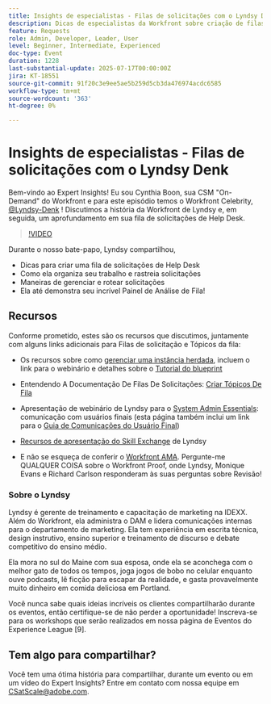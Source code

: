 ```yaml
---
title: Insights de especialistas - Filas de solicitações com o Lyndsy Denk
description: Dicas de especialistas da Workfront sobre criação de filas de Help Desk, solicitações de roteamento e insights de painel com Lyndsy Denk.
feature: Requests
role: Admin, Developer, Leader, User
level: Beginner, Intermediate, Experienced
doc-type: Event
duration: 1228
last-substantial-update: 2025-07-17T00:00:00Z
jira: KT-18551
source-git-commit: 91f20c3e9ee5ae5b259d5cb3da476974acdc6585
workflow-type: tm+mt
source-wordcount: '363'
ht-degree: 0%

---
```



# Insights de especialistas - Filas de solicitações com o Lyndsy Denk

Bem-vindo ao Expert Insights!  Eu sou Cynthia Boon, sua CSM &quot;On-Demand&quot; do Workfront e para este episódio temos o Workfront Celebrity, [@Lyndsy-Denk](https://experienceleaguecommunities.adobe.com/t5/user/viewprofilepage/user-id/17573167?profile.language=pt) ! Discutimos a história da Workfront de Lyndsy e, em seguida, um aprofundamento em sua fila de solicitações de Help Desk.

>[!VIDEO](https://video.tv.adobe.com/v/3465272/?learn=on&enablevpops)

Durante o nosso bate-papo, Lyndsy compartilhou,

* Dicas para criar uma fila de solicitações de Help Desk
* Como ela organiza seu trabalho e rastreia solicitações
* Maneiras de gerenciar e rotear solicitações
* Ela até demonstra seu incrível Painel de Análise de Fila!

## Recursos

Conforme prometido, estes são os recursos que discutimos, juntamente com alguns links adicionais para Filas de solicitação e Tópicos da fila:

* Os recursos sobre como [gerenciar uma instância herdada](https://experienceleague.adobe.com/pt-br/docs/workfront-learn/tutorials-workfront/administration-and-setup/system-perfomance-and-maintenance/take-charge-of-an-existing-workfront-instance), incluem o link para o webinário e detalhes sobre o [Tutorial do blueprint](https://experienceleague.adobe.com/pt-br/docs/workfront-learn/tutorials-workfront/manage-work/request-queues/understand-request-queues)

* Entendendo A Documentação De Filas De Solicitações: [Criar Tópicos De Fila](https://experienceleague.adobe.com/pt-br/docs/workfront/using/manage-work/requests/create-and-manage-request-queues/create-queue-topics)

* Apresentação de webinário de Lyndsy para o [System Admin Essentials](https://experienceleaguecommunities.adobe.com/t5/workfront-discussions/webinar-system-admin-essentials-communicating-with-end-users/td-p/606096?profile.language=pt): comunicação com usuários finais (esta página também inclui um link para o [Guia de Comunicações do Usuário Final](https://experienceleaguecommunities.adobe.com/t5/workfront-blogs/introducing-the-end-user-communications-cookbook/ba-p/607439?profile.language=pt))

* [Recursos de apresentação do Skill Exchange](https://experienceleaguecommunities.adobe.com/t5/workfront-discussions/event-follow-up-november-2024-skill-exchange-workfront-process/m-p/726841?profile.language=pt#M3642) de Lyndsy

* E não se esqueça de conferir o [Workfront AMA](https://experienceleaguecommunities.adobe.com/t5/workfront-events/workfront-ama-ask-me-anything-about-workfront-proof/ev-p/748798?profile.language=pt). Pergunte-me QUALQUER COISA sobre o Workfront Proof, onde Lyndsy, Monique Evans e Richard Carlson responderam às suas perguntas sobre Revisão!

### Sobre o Lyndsy

Lyndsy é gerente de treinamento e capacitação de marketing na IDEXX. Além do Workfront, ela administra o DAM e lidera comunicações internas para o departamento de marketing. Ela tem experiência em escrita técnica, design instrutivo, ensino superior e treinamento de discurso e debate competitivo do ensino médio.

Ela mora no sul do Maine com sua esposa, onde ela se aconchega com o melhor gato de todos os tempos, joga jogos de bobo no celular enquanto ouve podcasts, lê ficção para escapar da realidade, e gasta provavelmente muito dinheiro em comida deliciosa em Portland.

Você nunca sabe quais ideias incríveis os clientes compartilharão durante os eventos, então certifique-se de não perder a oportunidade!  Inscreva-se para os workshops que serão realizados em nossa página de Eventos do Experience League [9].

## Tem algo para compartilhar?

Você tem uma ótima história para compartilhar, durante um evento ou em um vídeo do Expert Insights? Entre em contato com nossa equipe em [CSatScale@adobe.com](mailto:CSatScale@adobe.com).


